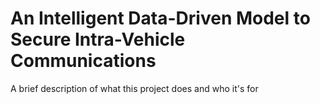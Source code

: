 # An Intelligent Data-Driven Model to Secure Intra-Vehicle Communications

A brief description of what this project does and who it's for
